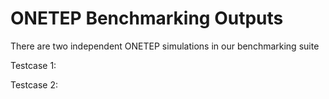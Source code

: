 # ONETEP Benchmarking Outputs

There are two independent ONETEP simulations in our benchmarking suite

Testcase 1:

Testcase 2:

